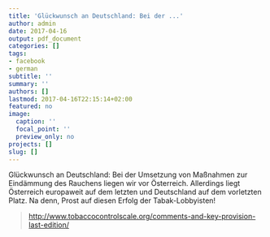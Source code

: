 ```yaml
---
title: 'Glückwunsch an Deutschland: Bei der ...'
author: admin
date: 2017-04-16
output: pdf_document
categories: []
tags:
- facebook
- german
subtitle: ''
summary: ''
authors: []
lastmod: 2017-04-16T22:15:14+02:00
featured: no
image:
  caption: ''
  focal_point: ''
  preview_only: no
projects: []
slug: []
---
```

Glückwunsch an Deutschland: Bei der Umsetzung von Maßnahmen zur Eindämmung des Rauchens liegen wir vor Österreich. Allerdings liegt Österreich europaweit auf dem letzten und Deutschland auf dem vorletzten Platz. Na denn, Prost auf diesen Erfolg der Tabak-Lobbyisten!
> http://www.tobaccocontrolscale.org/comments-and-key-provision-last-edition/

